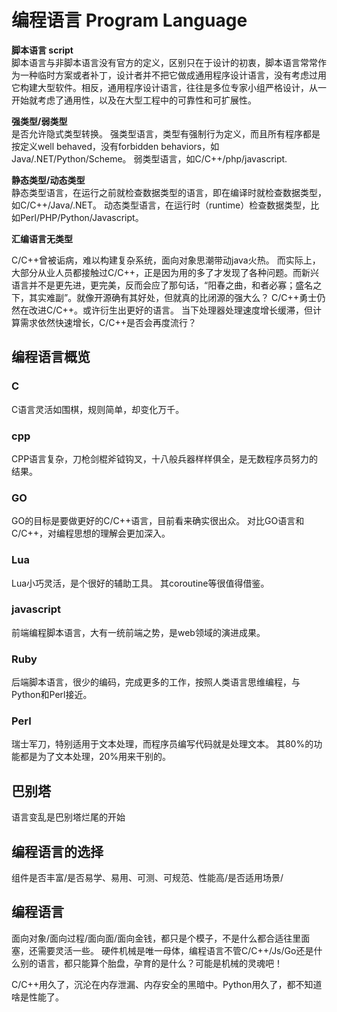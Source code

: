# 编程语言 Program Language

**脚本语言 script**  
脚本语言与非脚本语言没有官方的定义，区别只在于设计的初衷，脚本语言常常作为一种临时方案或者补丁，设计者并不把它做成通用程序设计语言，没有考虑过用它构建大型软件。相反，通用程序设计语言，往往是多位专家小组严格设计，从一开始就考虑了通用性，以及在大型工程中的可靠性和可扩展性。

**强类型/弱类型**  
是否允许隐式类型转换。
强类型语言，类型有强制行为定义，而且所有程序都是按定义well behaved，没有forbidden behaviors，如Java/.NET/Python/Scheme。
弱类型语言，如C/C++/php/javascript.


**静态类型/动态类型**  
静态类型语言，在运行之前就检查数据类型的语言，即在编译时就检查数据类型，如C/C++/Java/.NET。
动态类型语言，在运行时（runtime）检查数据类型，比如Perl/PHP/Python/Javascript。

**汇编语言无类型**


C/C++曾被诟病，难以构建复杂系统，面向对象思潮带动java火热。
而实际上，大部分从业人员都接触过C/C++，正是因为用的多了才发现了各种问题。而新兴语言并不是更先进，更完美，反而会应了那句话，“阳春之曲，和者必寡；盛名之下，其实难副”。就像开源确有其好处，但就真的比闭源的强大么？
C/C++勇士仍然在改进C/C++。或许衍生出更好的语言。
当下处理器处理速度增长缓滞，但计算需求依然快速增长，C/C++是否会再度流行？
## 编程语言概览
### C
C语言灵活如围棋，规则简单，却变化万千。

### cpp
CPP语言复杂，刀枪剑棍斧钺钩叉，十八般兵器样样俱全，是无数程序员努力的结果。

### GO
GO的目标是要做更好的C/C++语言，目前看来确实很出众。
对比GO语言和C/C++，对编程思想的理解会更加深入。

### Lua
Lua小巧灵活，是个很好的辅助工具。
其coroutine等很值得借鉴。

### javascript
前端编程脚本语言，大有一统前端之势，是web领域的演进成果。

### Ruby
后端脚本语言，很少的编码，完成更多的工作，按照人类语言思维编程，与Python和Perl接近。

### Perl
瑞士军刀，特别适用于文本处理，而程序员编写代码就是处理文本。
其80%的功能都是为了文本处理，20%用来干别的。

## 巴别塔
语言变乱是巴别塔烂尾的开始

## 编程语言的选择
组件是否丰富/是否易学、易用、可测、可规范、性能高/是否适用场景/


## 编程语言
面向对象/面向过程/面向面/面向金钱，都只是个模子，不是什么都合适往里面塞，还需要灵活一些。
硬件机械是唯一母体，编程语言不管C/C++/Js/Go还是什么别的语言，都只能算个胎盘，孕育的是什么？可能是机械的灵魂吧！

C/C++用久了，沉沦在内存泄漏、内存安全的黑暗中。Python用久了，都不知道啥是性能了。